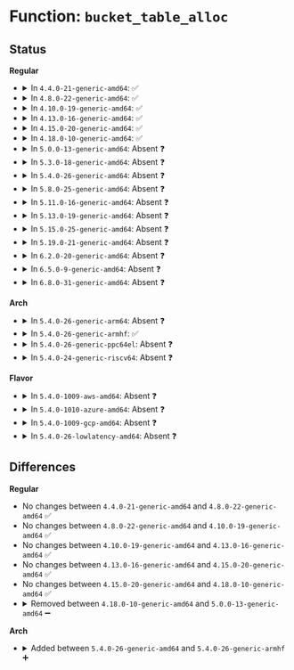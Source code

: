# Function: <code>bucket_table_alloc</code>

## Status
<b>Regular</b>
<ul>
<li>
<details>
<summary>In <code>4.4.0-21-generic-amd64</code>: ✅</summary>

```c
struct bucket_table * bucket_table_alloc(struct rhashtable * ht, size_t nbuckets, gfp_t gfp)
```

```json
{
  "name": "bucket_table_alloc",
  "collision_type": "Unique Static",
  "inline_type": "No",
  "funcs": [
    {
      "addr": 18446744071583039680,
      "name": "bucket_table_alloc",
      "external": false,
      "loc": "lib/rhashtable.c:111",
      "file": "lib/rhashtable.c",
      "inline": "seen, unknown",
      "caller_inline": [],
      "caller_func": [
        "lib/rhashtable.c:rhashtable_init",
        "lib/rhashtable.c:rhashtable_insert_rehash",
        "lib/rhashtable.c:rht_deferred_worker",
        "lib/rhashtable.c:rht_deferred_worker"
      ]
    }
  ],
  "symbols": [
    {
      "addr": 18446744071583039680,
      "name": "bucket_table_alloc",
      "section": ".text",
      "bind": "STB_LOCAL",
      "size": 397
    }
  ]
}
```
</details>
</li>
<li>
<details>
<summary>In <code>4.8.0-22-generic-amd64</code>: ✅</summary>

```c
struct bucket_table * bucket_table_alloc(struct rhashtable * ht, size_t nbuckets, gfp_t gfp)
```

```json
{
  "name": "bucket_table_alloc",
  "collision_type": "Unique Static",
  "inline_type": "No",
  "funcs": [
    {
      "addr": 18446744071583332416,
      "name": "bucket_table_alloc",
      "external": false,
      "loc": "lib/rhashtable.c:115",
      "file": "lib/rhashtable.c",
      "inline": "seen, unknown",
      "caller_inline": [],
      "caller_func": [
        "lib/rhashtable.c:rhashtable_init",
        "lib/rhashtable.c:rhashtable_insert_rehash",
        "lib/rhashtable.c:rht_deferred_worker",
        "lib/rhashtable.c:rht_deferred_worker"
      ]
    }
  ],
  "symbols": [
    {
      "addr": 18446744071583332416,
      "name": "bucket_table_alloc",
      "section": ".text",
      "bind": "STB_LOCAL",
      "size": 490
    }
  ]
}
```
</details>
</li>
<li>
<details>
<summary>In <code>4.10.0-19-generic-amd64</code>: ✅</summary>

```c
struct bucket_table * bucket_table_alloc(struct rhashtable * ht, size_t nbuckets, gfp_t gfp)
```

```json
{
  "name": "bucket_table_alloc",
  "collision_type": "Unique Static",
  "inline_type": "No",
  "funcs": [
    {
      "addr": 18446744071583458160,
      "name": "bucket_table_alloc",
      "external": false,
      "loc": "lib/rhashtable.c:115",
      "file": "lib/rhashtable.c",
      "inline": "seen, unknown",
      "caller_inline": [],
      "caller_func": [
        "lib/rhashtable.c:rhashtable_init",
        "lib/rhashtable.c:rhashtable_insert_slow",
        "lib/rhashtable.c:rht_deferred_worker",
        "lib/rhashtable.c:rht_deferred_worker"
      ]
    }
  ],
  "symbols": [
    {
      "addr": 18446744071583458160,
      "name": "bucket_table_alloc",
      "section": ".text",
      "bind": "STB_LOCAL",
      "size": 229
    }
  ]
}
```
</details>
</li>
<li>
<details>
<summary>In <code>4.13.0-16-generic-amd64</code>: ✅</summary>

```c
struct bucket_table * bucket_table_alloc(struct rhashtable * ht, size_t nbuckets, gfp_t gfp)
```

```json
{
  "name": "bucket_table_alloc",
  "collision_type": "Unique Static",
  "inline_type": "No",
  "funcs": [
    {
      "addr": 18446744071583479632,
      "name": "bucket_table_alloc",
      "external": false,
      "loc": "lib/rhashtable.c:205",
      "file": "lib/rhashtable.c",
      "inline": "seen, unknown",
      "caller_inline": [],
      "caller_func": [
        "lib/rhashtable.c:rhashtable_init",
        "lib/rhashtable.c:rhashtable_insert_slow",
        "lib/rhashtable.c:rhashtable_rehash_alloc"
      ]
    }
  ],
  "symbols": [
    {
      "addr": 18446744071583479632,
      "name": "bucket_table_alloc",
      "section": ".text",
      "bind": "STB_LOCAL",
      "size": 422
    }
  ]
}
```
</details>
</li>
<li>
<details>
<summary>In <code>4.15.0-20-generic-amd64</code>: ✅</summary>

```c
struct bucket_table * bucket_table_alloc(struct rhashtable * ht, size_t nbuckets, gfp_t gfp)
```

```json
{
  "name": "bucket_table_alloc",
  "collision_type": "Unique Static",
  "inline_type": "No",
  "funcs": [
    {
      "addr": 18446744071583660608,
      "name": "bucket_table_alloc",
      "external": false,
      "loc": "lib/rhashtable.c:205",
      "file": "lib/rhashtable.c",
      "inline": "seen, unknown",
      "caller_inline": [],
      "caller_func": [
        "lib/rhashtable.c:rhashtable_init",
        "lib/rhashtable.c:rhashtable_insert_slow",
        "lib/rhashtable.c:rhashtable_rehash_alloc"
      ]
    }
  ],
  "symbols": [
    {
      "addr": 18446744071583660608,
      "name": "bucket_table_alloc",
      "section": ".text",
      "bind": "STB_LOCAL",
      "size": 422
    }
  ]
}
```
</details>
</li>
<li>
<details>
<summary>In <code>4.18.0-10-generic-amd64</code>: ✅</summary>

```c
struct bucket_table * bucket_table_alloc(struct rhashtable * ht, size_t nbuckets, gfp_t gfp)
```

```json
{
  "name": "bucket_table_alloc",
  "collision_type": "Unique Static",
  "inline_type": "No",
  "funcs": [
    {
      "addr": 18446744071583877536,
      "name": "bucket_table_alloc",
      "external": false,
      "loc": "lib/rhashtable.c:169",
      "file": "lib/rhashtable.c",
      "inline": "seen, unknown",
      "caller_inline": [],
      "caller_func": [
        "lib/rhashtable.c:rhashtable_init",
        "lib/rhashtable.c:rhashtable_insert_slow",
        "lib/rhashtable.c:rhashtable_rehash_alloc"
      ]
    }
  ],
  "symbols": [
    {
      "addr": 18446744071583877536,
      "name": "bucket_table_alloc",
      "section": ".text",
      "bind": "STB_LOCAL",
      "size": 409
    }
  ]
}
```
</details>
</li>
<li>
<details>
<summary>In <code>5.0.0-13-generic-amd64</code>: Absent ❓</summary>

```json
{
  "name": "bucket_table_alloc",
  "collision_type": "Unique Static",
  "inline_type": "Selective",
  "funcs": [
    {
      "addr": 18446744071583960976,
      "name": "bucket_table_alloc",
      "external": false,
      "loc": "lib/rhashtable.c:167",
      "file": "lib/rhashtable.c",
      "inline": "not declared, inlined",
      "caller_inline": [],
      "caller_func": [
        "lib/rhashtable.c:rhashtable_init",
        "lib/rhashtable.c:rhashtable_init",
        "lib/rhashtable.c:rhashtable_insert_slow",
        "lib/rhashtable.c:rhashtable_rehash_alloc"
      ]
    }
  ],
  "symbols": [
    {
      "addr": 18446744071583960976,
      "name": "bucket_table_alloc.isra.21",
      "section": ".text",
      "bind": "STB_LOCAL",
      "size": 381
    }
  ]
}
```
</details>
</li>
<li>
<details>
<summary>In <code>5.3.0-18-generic-amd64</code>: Absent ❓</summary>

```json
{
  "name": "bucket_table_alloc",
  "collision_type": "Unique Static",
  "inline_type": "Selective",
  "funcs": [
    {
      "addr": 18446744071584140816,
      "name": "bucket_table_alloc",
      "external": false,
      "loc": "lib/rhashtable.c:166",
      "file": "lib/rhashtable.c",
      "inline": "not declared, inlined",
      "caller_inline": [],
      "caller_func": [
        "lib/rhashtable.c:rhashtable_init",
        "lib/rhashtable.c:rhashtable_init",
        "lib/rhashtable.c:rhashtable_insert_slow"
      ]
    }
  ],
  "symbols": [
    {
      "addr": 18446744071584140816,
      "name": "bucket_table_alloc.isra.0",
      "section": ".text",
      "bind": "STB_LOCAL",
      "size": 232
    }
  ]
}
```
</details>
</li>
<li>
<details>
<summary>In <code>5.4.0-26-generic-amd64</code>: Absent ❓</summary>

```json
{
  "name": "bucket_table_alloc",
  "collision_type": "Unique Static",
  "inline_type": "Selective",
  "funcs": [
    {
      "addr": 18446744071584263264,
      "name": "bucket_table_alloc",
      "external": false,
      "loc": "lib/rhashtable.c:166",
      "file": "lib/rhashtable.c",
      "inline": "not declared, inlined",
      "caller_inline": [],
      "caller_func": [
        "lib/rhashtable.c:rhashtable_init",
        "lib/rhashtable.c:rhashtable_init",
        "lib/rhashtable.c:rhashtable_insert_slow"
      ]
    }
  ],
  "symbols": [
    {
      "addr": 18446744071584263264,
      "name": "bucket_table_alloc.isra.0",
      "section": ".text",
      "bind": "STB_LOCAL",
      "size": 232
    }
  ]
}
```
</details>
</li>
<li>
<details>
<summary>In <code>5.8.0-25-generic-amd64</code>: Absent ❓</summary>

```json
{
  "name": "bucket_table_alloc",
  "collision_type": "Unique Static",
  "inline_type": "Selective",
  "funcs": [
    {
      "addr": 18446744071584670320,
      "name": "bucket_table_alloc",
      "external": false,
      "loc": "lib/rhashtable.c:175",
      "file": "lib/rhashtable.c",
      "inline": "not declared, inlined",
      "caller_inline": [],
      "caller_func": [
        "lib/rhashtable.c:rhashtable_init",
        "lib/rhashtable.c:rhashtable_init",
        "lib/rhashtable.c:rhashtable_insert_rehash",
        "lib/rhashtable.c:rht_deferred_worker",
        "lib/rhashtable.c:rhashtable_shrink"
      ]
    }
  ],
  "symbols": [
    {
      "addr": 18446744071584670320,
      "name": "bucket_table_alloc.isra.0",
      "section": ".text",
      "bind": "STB_LOCAL",
      "size": 232
    }
  ]
}
```
</details>
</li>
<li>
<details>
<summary>In <code>5.11.0-16-generic-amd64</code>: Absent ❓</summary>

```json
{
  "name": "bucket_table_alloc",
  "collision_type": "Unique Static",
  "inline_type": "Selective",
  "funcs": [
    {
      "addr": 18446744071584787824,
      "name": "bucket_table_alloc",
      "external": false,
      "loc": "lib/rhashtable.c:175",
      "file": "lib/rhashtable.c",
      "inline": "not declared, inlined",
      "caller_inline": [],
      "caller_func": [
        "lib/rhashtable.c:rhashtable_init",
        "lib/rhashtable.c:rhashtable_init",
        "lib/rhashtable.c:rhashtable_insert_rehash",
        "lib/rhashtable.c:rht_deferred_worker",
        "lib/rhashtable.c:rht_deferred_worker"
      ]
    }
  ],
  "symbols": [
    {
      "addr": 18446744071584787824,
      "name": "bucket_table_alloc.isra.0",
      "section": ".text",
      "bind": "STB_LOCAL",
      "size": 345
    }
  ]
}
```
</details>
</li>
<li>
<details>
<summary>In <code>5.13.0-19-generic-amd64</code>: Absent ❓</summary>

```json
{
  "name": "bucket_table_alloc",
  "collision_type": "Unique Static",
  "inline_type": "Selective",
  "funcs": [
    {
      "addr": 18446744071584831616,
      "name": "bucket_table_alloc",
      "external": false,
      "loc": "lib/rhashtable.c:175",
      "file": "lib/rhashtable.c",
      "inline": "not declared, inlined",
      "caller_inline": [],
      "caller_func": [
        "lib/rhashtable.c:rhashtable_init",
        "lib/rhashtable.c:rhashtable_init",
        "lib/rhashtable.c:rhashtable_try_insert",
        "lib/rhashtable.c:rht_deferred_worker",
        "lib/rhashtable.c:rht_deferred_worker",
        "lib/rhashtable.c:rht_deferred_worker"
      ]
    }
  ],
  "symbols": [
    {
      "addr": 18446744071584831616,
      "name": "bucket_table_alloc.isra.0",
      "section": ".text",
      "bind": "STB_LOCAL",
      "size": 345
    }
  ]
}
```
</details>
</li>
<li>
<details>
<summary>In <code>5.15.0-25-generic-amd64</code>: Absent ❓</summary>

```json
{
  "name": "bucket_table_alloc",
  "collision_type": "Unique Static",
  "inline_type": "Selective",
  "funcs": [
    {
      "addr": 18446744071585250576,
      "name": "bucket_table_alloc",
      "external": false,
      "loc": "lib/rhashtable.c:175",
      "file": "lib/rhashtable.c",
      "inline": "not declared, inlined",
      "caller_inline": [],
      "caller_func": [
        "lib/rhashtable.c:rhashtable_init",
        "lib/rhashtable.c:rhashtable_init",
        "lib/rhashtable.c:rhashtable_try_insert",
        "lib/rhashtable.c:rht_deferred_worker",
        "lib/rhashtable.c:rht_deferred_worker",
        "lib/rhashtable.c:rht_deferred_worker"
      ]
    }
  ],
  "symbols": [
    {
      "addr": 18446744071585250576,
      "name": "bucket_table_alloc.isra.0",
      "section": ".text",
      "bind": "STB_LOCAL",
      "size": 345
    }
  ]
}
```
</details>
</li>
<li>
<details>
<summary>In <code>5.19.0-21-generic-amd64</code>: Absent ❓</summary>

```json
{
  "name": "bucket_table_alloc",
  "collision_type": "Unique Static",
  "inline_type": "Selective",
  "funcs": [
    {
      "addr": 18446744071586092800,
      "name": "bucket_table_alloc",
      "external": false,
      "loc": "lib/rhashtable.c:175",
      "file": "lib/rhashtable.c",
      "inline": "not declared, inlined",
      "caller_inline": [],
      "caller_func": [
        "lib/rhashtable.c:rhashtable_init",
        "lib/rhashtable.c:rhashtable_init",
        "lib/rhashtable.c:rhashtable_try_insert",
        "lib/rhashtable.c:rht_deferred_worker",
        "lib/rhashtable.c:rht_deferred_worker",
        "lib/rhashtable.c:rht_deferred_worker"
      ]
    }
  ],
  "symbols": [
    {
      "addr": 18446744071586092800,
      "name": "bucket_table_alloc.isra.0",
      "section": ".text",
      "bind": "STB_LOCAL",
      "size": 336
    }
  ]
}
```
</details>
</li>
<li>
<details>
<summary>In <code>6.2.0-20-generic-amd64</code>: Absent ❓</summary>

```json
{
  "name": "bucket_table_alloc",
  "collision_type": "Unique Static",
  "inline_type": "Selective",
  "funcs": [
    {
      "addr": 18446744071587076240,
      "name": "bucket_table_alloc",
      "external": false,
      "loc": "lib/rhashtable.c:175",
      "file": "lib/rhashtable.c",
      "inline": "not declared, inlined",
      "caller_inline": [],
      "caller_func": [
        "lib/rhashtable.c:rhashtable_init",
        "lib/rhashtable.c:rhashtable_init",
        "lib/rhashtable.c:rhashtable_try_insert",
        "lib/rhashtable.c:rht_deferred_worker",
        "lib/rhashtable.c:rht_deferred_worker",
        "lib/rhashtable.c:rht_deferred_worker"
      ]
    }
  ],
  "symbols": [
    {
      "addr": 18446744071587076240,
      "name": "bucket_table_alloc.isra.0",
      "section": ".text",
      "bind": "STB_LOCAL",
      "size": 336
    }
  ]
}
```
</details>
</li>
<li>
<details>
<summary>In <code>6.5.0-9-generic-amd64</code>: Absent ❓</summary>

```json
{
  "name": "bucket_table_alloc",
  "collision_type": "Unique Static",
  "inline_type": "Selective",
  "funcs": [
    {
      "addr": 18446744071587335184,
      "name": "bucket_table_alloc",
      "external": false,
      "loc": "lib/rhashtable.c:175",
      "file": "lib/rhashtable.c",
      "inline": "not declared, inlined",
      "caller_inline": [],
      "caller_func": [
        "lib/rhashtable.c:rhashtable_init",
        "lib/rhashtable.c:rhashtable_init",
        "lib/rhashtable.c:rhashtable_try_insert",
        "lib/rhashtable.c:rht_deferred_worker",
        "lib/rhashtable.c:rht_deferred_worker",
        "lib/rhashtable.c:rht_deferred_worker"
      ]
    }
  ],
  "symbols": [
    {
      "addr": 18446744071587335184,
      "name": "bucket_table_alloc.isra.0",
      "section": ".text",
      "bind": "STB_LOCAL",
      "size": 323
    }
  ]
}
```
</details>
</li>
<li>
<details>
<summary>In <code>6.8.0-31-generic-amd64</code>: Absent ❓</summary>

```json
{
  "name": "bucket_table_alloc",
  "collision_type": "Unique Static",
  "inline_type": "Selective",
  "funcs": [
    {
      "addr": 18446744071587618624,
      "name": "bucket_table_alloc",
      "external": false,
      "loc": "lib/rhashtable.c:175",
      "file": "lib/rhashtable.c",
      "inline": "not declared, inlined",
      "caller_inline": [],
      "caller_func": [
        "lib/rhashtable.c:rhashtable_init",
        "lib/rhashtable.c:rhashtable_init",
        "lib/rhashtable.c:rhashtable_try_insert",
        "lib/rhashtable.c:rht_deferred_worker",
        "lib/rhashtable.c:rht_deferred_worker",
        "lib/rhashtable.c:rht_deferred_worker"
      ]
    }
  ],
  "symbols": [
    {
      "addr": 18446744071587618624,
      "name": "bucket_table_alloc.isra.0",
      "section": ".text",
      "bind": "STB_LOCAL",
      "size": 356
    }
  ]
}
```
</details>
</li>
</ul>
<b>Arch</b>
<ul>
<li>
<details>
<summary>In <code>5.4.0-26-generic-arm64</code>: Absent ❓</summary>

```json
{
  "name": "bucket_table_alloc",
  "collision_type": "Unique Static",
  "inline_type": "Selective",
  "funcs": [
    {
      "addr": 18446603336496143792,
      "name": "bucket_table_alloc",
      "external": false,
      "loc": "lib/rhashtable.c:166",
      "file": "lib/rhashtable.c",
      "inline": "not declared, inlined",
      "caller_inline": [],
      "caller_func": [
        "lib/rhashtable.c:rhashtable_init",
        "lib/rhashtable.c:rhashtable_init",
        "lib/rhashtable.c:rhashtable_insert_slow"
      ]
    }
  ],
  "symbols": [
    {
      "addr": 18446603336496143792,
      "name": "bucket_table_alloc.isra.0",
      "section": ".text",
      "bind": "STB_LOCAL",
      "size": 232
    }
  ]
}
```
</details>
</li>
<li>
<details>
<summary>In <code>5.4.0-26-generic-armhf</code>: ✅</summary>

```c
struct bucket_table * bucket_table_alloc(struct rhashtable * ht, size_t nbuckets, gfp_t gfp)
```

```json
{
  "name": "bucket_table_alloc",
  "collision_type": "Unique Static",
  "inline_type": "No",
  "funcs": [
    {
      "addr": 3229465756,
      "name": "bucket_table_alloc",
      "external": false,
      "loc": "lib/rhashtable.c:166",
      "file": "lib/rhashtable.c",
      "inline": "seen, unknown",
      "caller_inline": [],
      "caller_func": [
        "lib/rhashtable.c:rhashtable_init",
        "lib/rhashtable.c:rhashtable_init",
        "lib/rhashtable.c:rhashtable_insert_slow",
        "lib/rhashtable.c:rhashtable_rehash_alloc"
      ]
    }
  ],
  "symbols": [
    {
      "addr": 3229465756,
      "name": "bucket_table_alloc",
      "section": ".text",
      "bind": "STB_LOCAL",
      "size": 344
    }
  ]
}
```
</details>
</li>
<li>
<details>
<summary>In <code>5.4.0-26-generic-ppc64el</code>: Absent ❓</summary>

```json
{
  "name": "bucket_table_alloc",
  "collision_type": "Unique Static",
  "inline_type": "Selective",
  "funcs": [
    {
      "addr": 13835058055290405632,
      "name": "bucket_table_alloc",
      "external": false,
      "loc": "lib/rhashtable.c:166",
      "file": "lib/rhashtable.c",
      "inline": "not declared, inlined",
      "caller_inline": [],
      "caller_func": [
        "lib/rhashtable.c:rhashtable_init",
        "lib/rhashtable.c:rhashtable_init",
        "lib/rhashtable.c:rhashtable_insert_slow"
      ]
    }
  ],
  "symbols": [
    {
      "addr": 13835058055290405632,
      "name": "bucket_table_alloc.isra.0",
      "section": ".text",
      "bind": "STB_LOCAL",
      "size": 296
    }
  ]
}
```
</details>
</li>
<li>
<details>
<summary>In <code>5.4.0-24-generic-riscv64</code>: Absent ❓</summary>

```json
{
  "name": "bucket_table_alloc",
  "collision_type": "Unique Static",
  "inline_type": "Selective",
  "funcs": [
    {
      "addr": 18446743936275200830,
      "name": "bucket_table_alloc",
      "external": false,
      "loc": "lib/rhashtable.c:166",
      "file": "lib/rhashtable.c",
      "inline": "not declared, inlined",
      "caller_inline": [],
      "caller_func": [
        "lib/rhashtable.c:rhashtable_init",
        "lib/rhashtable.c:rhashtable_init",
        "lib/rhashtable.c:rhashtable_insert_slow"
      ]
    }
  ],
  "symbols": [
    {
      "addr": 18446743936275200830,
      "name": "bucket_table_alloc.isra.0",
      "section": ".text",
      "bind": "STB_LOCAL",
      "size": 202
    }
  ]
}
```
</details>
</li>
</ul>
<b>Flavor</b>
<ul>
<li>
<details>
<summary>In <code>5.4.0-1009-aws-amd64</code>: Absent ❓</summary>

```json
{
  "name": "bucket_table_alloc",
  "collision_type": "Unique Static",
  "inline_type": "Selective",
  "funcs": [
    {
      "addr": 18446744071584232000,
      "name": "bucket_table_alloc",
      "external": false,
      "loc": "lib/rhashtable.c:166",
      "file": "lib/rhashtable.c",
      "inline": "not declared, inlined",
      "caller_inline": [],
      "caller_func": [
        "lib/rhashtable.c:rhashtable_init",
        "lib/rhashtable.c:rhashtable_init",
        "lib/rhashtable.c:rhashtable_insert_slow"
      ]
    }
  ],
  "symbols": [
    {
      "addr": 18446744071584232000,
      "name": "bucket_table_alloc.isra.0",
      "section": ".text",
      "bind": "STB_LOCAL",
      "size": 232
    }
  ]
}
```
</details>
</li>
<li>
<details>
<summary>In <code>5.4.0-1010-azure-amd64</code>: Absent ❓</summary>

```json
{
  "name": "bucket_table_alloc",
  "collision_type": "Unique Static",
  "inline_type": "Selective",
  "funcs": [
    {
      "addr": 18446744071584167200,
      "name": "bucket_table_alloc",
      "external": false,
      "loc": "lib/rhashtable.c:166",
      "file": "lib/rhashtable.c",
      "inline": "not declared, inlined",
      "caller_inline": [],
      "caller_func": [
        "lib/rhashtable.c:rhashtable_init",
        "lib/rhashtable.c:rhashtable_init",
        "lib/rhashtable.c:rhashtable_insert_slow"
      ]
    }
  ],
  "symbols": [
    {
      "addr": 18446744071584167200,
      "name": "bucket_table_alloc.isra.0",
      "section": ".text",
      "bind": "STB_LOCAL",
      "size": 232
    }
  ]
}
```
</details>
</li>
<li>
<details>
<summary>In <code>5.4.0-1009-gcp-amd64</code>: Absent ❓</summary>

```json
{
  "name": "bucket_table_alloc",
  "collision_type": "Unique Static",
  "inline_type": "Selective",
  "funcs": [
    {
      "addr": 18446744071584215760,
      "name": "bucket_table_alloc",
      "external": false,
      "loc": "lib/rhashtable.c:166",
      "file": "lib/rhashtable.c",
      "inline": "not declared, inlined",
      "caller_inline": [],
      "caller_func": [
        "lib/rhashtable.c:rhashtable_init",
        "lib/rhashtable.c:rhashtable_init",
        "lib/rhashtable.c:rhashtable_insert_slow"
      ]
    }
  ],
  "symbols": [
    {
      "addr": 18446744071584215760,
      "name": "bucket_table_alloc.isra.0",
      "section": ".text",
      "bind": "STB_LOCAL",
      "size": 232
    }
  ]
}
```
</details>
</li>
<li>
<details>
<summary>In <code>5.4.0-26-lowlatency-amd64</code>: Absent ❓</summary>

```json
{
  "name": "bucket_table_alloc",
  "collision_type": "Unique Static",
  "inline_type": "Selective",
  "funcs": [
    {
      "addr": 18446744071584320752,
      "name": "bucket_table_alloc",
      "external": false,
      "loc": "lib/rhashtable.c:166",
      "file": "lib/rhashtable.c",
      "inline": "not declared, inlined",
      "caller_inline": [],
      "caller_func": [
        "lib/rhashtable.c:rhashtable_init",
        "lib/rhashtable.c:rhashtable_init",
        "lib/rhashtable.c:rhashtable_insert_slow"
      ]
    }
  ],
  "symbols": [
    {
      "addr": 18446744071584320752,
      "name": "bucket_table_alloc.isra.0",
      "section": ".text",
      "bind": "STB_LOCAL",
      "size": 232
    }
  ]
}
```
</details>
</li>
</ul>

## Differences
<b>Regular</b>
<ul>
<li>
No changes between <code>4.4.0-21-generic-amd64</code> and <code>4.8.0-22-generic-amd64</code> ✅
</li>
<li>
No changes between <code>4.8.0-22-generic-amd64</code> and <code>4.10.0-19-generic-amd64</code> ✅
</li>
<li>
No changes between <code>4.10.0-19-generic-amd64</code> and <code>4.13.0-16-generic-amd64</code> ✅
</li>
<li>
No changes between <code>4.13.0-16-generic-amd64</code> and <code>4.15.0-20-generic-amd64</code> ✅
</li>
<li>
No changes between <code>4.15.0-20-generic-amd64</code> and <code>4.18.0-10-generic-amd64</code> ✅
</li>
<li>
<details>
<summary>Removed between <code>4.18.0-10-generic-amd64</code> and <code>5.0.0-13-generic-amd64</code> ➖</summary>

```c
struct bucket_table * bucket_table_alloc(struct rhashtable * ht, size_t nbuckets, gfp_t gfp)
```
</details>
</li>
</ul>
<b>Arch</b>
<ul>
<li>
<details>
<summary>Added between <code>5.4.0-26-generic-amd64</code> and <code>5.4.0-26-generic-armhf</code> ➕</summary>

```c
struct bucket_table * bucket_table_alloc(struct rhashtable * ht, size_t nbuckets, gfp_t gfp)
```
</details>
</li>
</ul>
